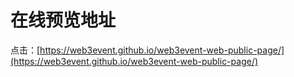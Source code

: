 # 在线预览地址
点击：[https://web3event.github.io/web3event-web-public-page/](https://web3event.github.io/web3event-web-public-page/)
